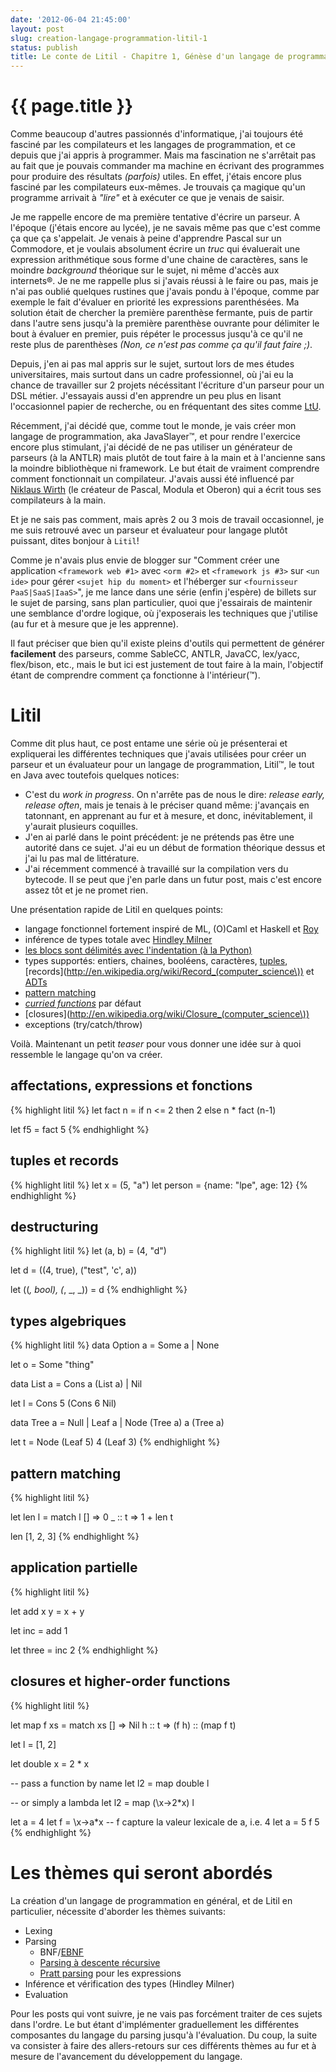 ```yaml
---
date: '2012-06-04 21:45:00'
layout: post
slug: creation-langage-programmation-litil-1
status: publish
title: Le conte de Litil - Chapitre 1, Génèse d'un langage de programmation
---
```


{{ page.title }}
================

Comme beaucoup d'autres passionnés d'informatique, j'ai toujours été fasciné par les compilateurs et les langages de programmation, et ce depuis que j'ai appris à programmer. Mais ma fascination ne s'arrêtait pas au fait que je pouvais commander ma machine en écrivant des programmes pour produire des résultats *(parfois)* utiles. En effet, j'étais encore plus fasciné par les compilateurs eux-mêmes. Je trouvais ça magique qu'un programme arrivait à *"lire"* et à exécuter ce que je venais de saisir.

Je me rappelle encore de ma première tentative d'écrire un parseur. A l'époque (j'étais encore au lycée), je ne savais même pas que c'est comme ça que ça s'appelait. Je venais à peine d'apprendre Pascal sur un Commodore, et je voulais absolument écrire un *truc* qui évaluerait une expression arithmétique sous forme d'une chaine de caractères, sans le moindre *background* théorique sur le sujet, ni même d'accès aux internets®. Je ne me rappelle plus si j'avais réussi à le faire ou pas, mais je n'ai pas oublié quelques rustines que j'avais pondu à l'époque, comme par exemple le fait d'évaluer en priorité les expressions parenthésées. Ma solution était de chercher la première parenthèse fermante, puis de partir dans l'autre sens jusqu'à la première parenthèse ouvrante pour délimiter le bout à évaluer en premier, puis répéter le processus jusqu'à ce qu'il ne reste plus de parenthèses *(Non, ce n'est pas comme ça qu'il faut faire ;)*.

Depuis, j'en ai pas mal appris sur le sujet, surtout lors de mes études universitaires, mais surtout dans un cadre professionnel, où j'ai eu la chance de travailler sur 2 projets nécéssitant l'écriture d'un parseur pour un DSL métier. J'essayais aussi d'en apprendre un peu plus en lisant l'occasionnel papier de recherche, ou en fréquentant des sites comme [LtU](http://lambda-the-ultimate.org/).

Récemment, j'ai décidé que, comme tout le monde, je vais créer mon langage de programmation, aka JavaSlayer™, et pour rendre l'exercice encore plus stimulant, j'ai décidé de ne pas utiliser un générateur de parseurs (à la ANTLR) mais plutôt de tout faire à la main et à l'ancienne sans la moindre bibliothèque ni framework. Le but était de vraiment comprendre comment fonctionnait un compilateur. J'avais aussi été influencé par [Niklaus Wirth](http://en.wikipedia.org/wiki/Niklaus_Wirth) (le créateur de Pascal, Modula et Oberon) qui a écrit tous ses compilateurs à la main.

Et je ne sais pas comment, mais après 2 ou 3 mois de travail occasionnel, je me suis retrouvé avec un parseur et évaluateur pour langage plutôt puissant, dites bonjour à `Litil`!

Comme je n'avais plus envie de blogger sur "Comment créer une application `<framework web #1>` avec `<orm #2>` et `<framework js #3>` sur `<un ide>` pour gérer `<sujet hip du moment>` et l'héberger sur `<fournisseur PaaS|SaaS|IaaS>`", je me lance dans une série (enfin j'espère) de billets sur le sujet de parsing, sans plan particulier, quoi que j'essairais de maintenir une semblance d'ordre logique, où j'exposerais les techniques que j'utilise (au fur et à mesure que je les apprenne).

Il faut préciser que bien qu'il existe pleins d'outils qui permettent de générer **facilement** des parseurs, comme SableCC, ANTLR, JavaCC, lex/yacc, flex/bison, etc., mais le but ici est justement de tout faire à la main, l'objectif étant de comprendre comment ça fonctionne à l'intérieur(™).

# Litil

Comme dit plus haut, ce post entame une série où je présenterai et expliquerai les différentes techniques que j'avais utilisées pour créer un parseur et un évaluateur pour un langage de programmation, Litil™, le tout en Java avec toutefois quelques notices:

* C'est du *work in progress*. On n'arrête pas de nous le dire: *release early, release often*, mais je tenais à le préciser quand même: j'avançais en tatonnant, en apprenant au fur et à mesure, et donc, inévitablement, il y'aurait plusieurs coquilles.
* J'en ai parlé dans le point précédent: je ne prétends pas être une autorité dans ce sujet. J'ai eu un début de formation théorique dessus et j'ai lu pas mal de littérature.
* J'ai récemment commencé à travaillé sur la compilation vers du bytecode. Il se peut que j'en parle dans un futur post, mais c'est encore assez tôt et je ne promet rien.

Une présentation rapide de Litil en quelques points:

* langage fonctionnel fortement inspiré de ML, (O)Caml et Haskell et [Roy](http://roy.brianmckenna.org/)
* inférence de types totale avec [Hindley Milner](http://en.wikipedia.org/wiki/Hindley-Milner_type_inference)
* [les blocs sont délimités avec l'indentation (à la Python)](http://en.wikipedia.org/wiki/Off-side_rule)
* types supportés: entiers, chaines, booléens, caractères, [tuples](http://en.wikipedia.org/wiki/Tuple), [records](http://en.wikipedia.org/wiki/Record_(computer_science\)) et [ADTs](http://en.wikipedia.org/wiki/Algebraic_data_type)
* [pattern matching](http://en.wikipedia.org/wiki/Pattern_matching)
* *[curried functions](http://en.wikipedia.org/wiki/Currying)* par défaut
* [closures](http://en.wikipedia.org/wiki/Closure_(computer_science\))
* exceptions (try/catch/throw)

Voilà. Maintenant un petit *teaser* pour vous donner une idée sur à quoi ressemble le langage qu'on va créer.

## affectations, expressions et fonctions

{% highlight litil %}
let fact n =
  if n <= 2 then
    2
  else
    n * fact (n-1)

let f5 = fact 5
{% endhighlight %}


## tuples et records

{% highlight litil %}
let x = (5, "a")
let person = {name: "lpe", age: 12}
{% endhighlight %}

## destructuring

{% highlight litil %}
let (a, b) = (4, "d")

let d = ((4, true), ("test", 'c', a))

let ((_, bool), (_, _, _)) = d
{% endhighlight %}


## types algebriques

{% highlight litil %}
data Option a = Some a | None

let o = Some "thing"

data List a = Cons a (List a) | Nil

let l = Cons 5 (Cons 6 Nil)

data Tree a = Null | Leaf a | Node (Tree a) a (Tree a)

let t = Node (Leaf 5) 4 (Leaf 3)
{% endhighlight %}



## pattern matching

{% highlight litil %}

let len l =
  match l
    []     => 0
    _ :: t => 1 + len t

len [1, 2, 3]
{% endhighlight %}

## application partielle

{% highlight litil %}

let add x y = x + y

let inc = add 1

let three = inc 2
{% endhighlight %}

## closures et higher-order functions

{% highlight litil %}

let map f xs =
  match xs
    []     => Nil
    h :: t => (f h) :: (map f t)

let l = [1, 2]

let double x = 2 * x

-- pass a function by name
let l2 = map double l

-- or simply a lambda
let l2 = map (\x->2*x) l

let a = 4
let f = \x->a*x -- f capture la valeur lexicale de a, i.e. 4
let a = 5
f 5
{% endhighlight %}

# Les thèmes qui seront abordés

La création d'un langage de programmation en général, et de Litil en particulier, nécessite d'aborder les thèmes suivants:

* Lexing
* Parsing
	* BNF/[EBNF](http://en.wikipedia.org/wiki/Ebnf) 
	* [Parsing à descente récursive](http://en.wikipedia.org/wiki/Recursive_descent_parser)
	* [Pratt parsing](http://en.wikipedia.org/wiki/Pratt_parser) pour les expressions
* Inférence et vérification des types (Hindley Milner)
* Evaluation

Pour les posts qui vont suivre, je ne vais pas forcément traiter de ces sujets dans l'ordre. Le but étant d'implémenter graduellement les différentes composantes du langage du parsing jusqu'à l'évaluation. Du coup, la suite va consister à faire des allers-retours sur ces différents thèmes au fur et à mesure de l'avancement du développement du langage.
